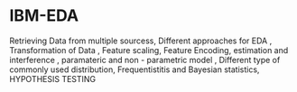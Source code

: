 # IBM-EDA
Retrieving Data from multiple sourcess, Different approaches for EDA , Transformation of Data , Feature scaling,  Feature Encoding, estimation and interference , paramateric and non - parametric model , Different type of commonly used distribution, Frequentistitis and Bayesian statistics, HYPOTHESIS TESTING
